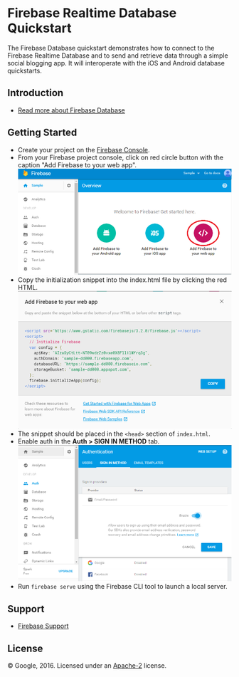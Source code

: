 Firebase Realtime Database Quickstart
=============================

The Firebase Database quickstart demonstrates how to connect to the Firebase Realtime Database and
to send and retrieve data through a simple social blogging app. It will interoperate with the iOS and
Android database quickstarts.

Introduction
------------

- [Read more about Firebase Database](https://firebase.google.com/docs/database/)

Getting Started
---------------

- Create your project on the [Firebase Console](https://console.firebase.google.com).
- From your Firebase project console, click on red circle button with the caption "Add Firebase to your web app".
![Alt text](/database/pics/redcircle.png?raw=true "Red Circle")
- Copy the initialization snippet into the index.html file by clicking the red HTML.
![Alt text](/database/pics/snippet.png?raw=true "Snippet")
- The snippet should be placed in the `<head>` section of `index.html`.
- Enable auth in the **Auth > SIGN IN METHOD** tab.
![Alt text](/database/pics/enable.png?raw=true "Enable auth")
- Run `firebase serve` using the Firebase CLI tool to launch a local server.

Support
-------

- [Firebase Support](https://firebase.google.com/support/)

License
-------

© Google, 2016. Licensed under an [Apache-2](../LICENSE) license.
